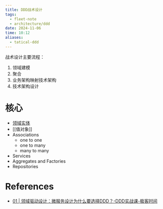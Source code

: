 ```yaml
---
title: DDD战术设计
tags:
  - fleet-note
  - architecture/ddd
date: 2024-11-06
time: 10:12
aliases:
  - tatical-ddd
---
```

战术设计主要流程：
1. 领域建模
2. 聚合
3. 业务架构映射技术架构
4. 技术架构设计
# 核心

* [领域实体](领域实体.md) 
* [[值对象]]
* Associations
	* one to one
	* one to many
	* many to many
* Services
* Aggregates and Factories
* Repositories

# References

* [01 | 领域驱动设计：微服务设计为什么要选择DDD？-DDD实战课-极客时间](https://time.geekbang.org/column/article/149943)